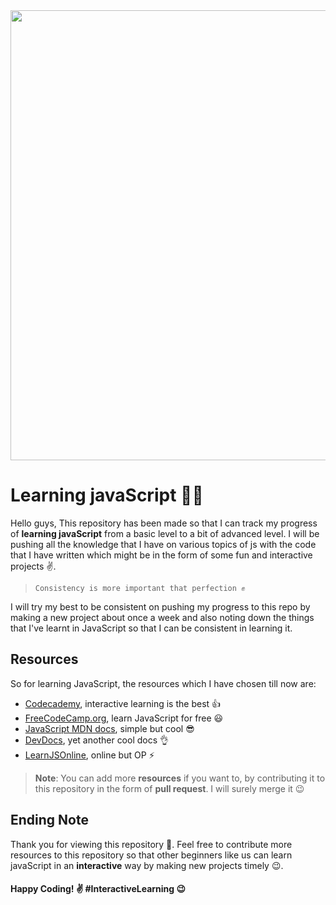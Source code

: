<img src="https://user-images.githubusercontent.com/76424367/196314196-0b35aaec-f947-4cac-aa51-4de17a25868c.png" width=720px>

# Learning javaScript 👨‍💻
Hello guys, This repository has been made so that I can track my progress of **learning javaScript** from a basic level to a bit of advanced level. I will be pushing all the knowledge that I have on various topics of js with the code that I have written which might be in the form of some fun and interactive projects ✌. 

> `Consistency is more important that perfection ✊`

I will try my best to be consistent on pushing my progress to this repo by making a new project about once a week and also noting down the things that I've learnt in JavaScript so that I can be consistent in learning it.

## Resources

So for learning JavaScript, the resources which I have chosen till now are:

- [Codecademy](https://www.codecademy.com/courses/introduction-to-javascript/), interactive learning is the best 👍
- [FreeCodeCamp.org](https://freeCodeCamp.org), learn JavaScript for free 😃
- [JavaScript MDN docs](https://developer.mozilla.org/en-US/docs/Web/JavaScript), simple but cool 😎
- [DevDocs](https://devdocs.io/javascript/), yet another cool docs 👌
- [LearnJSOnline](https://learnjavascript.online/), online but OP ⚡

> **Note**: You can add more **resources** if you want to, by contributing it to this repository in the form of **pull request**. I will surely merge it 😉

## Ending Note

Thank you for viewing this repository 🧡. Feel free to contribute more resources to this repository so that other beginners like us can learn javaScript in an **interactive** way by making new projects timely 😉.

#### Happy Coding! ✌ #InteractiveLearning 😉
